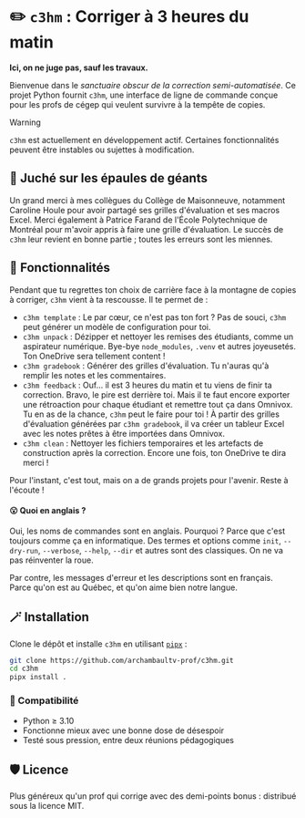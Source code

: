 # ✏️ `c3hm` : Corriger à 3 heures du matin

**Ici, on ne juge pas, sauf les travaux.**

Bienvenue dans le *sanctuaire obscur de la correction semi-automatisée*. Ce
projet Python fournit `c3hm`, une interface de ligne de commande conçue pour
les profs de cégep qui veulent survivre à la tempête de copies.

> [!WARNING]
> `c3hm` est actuellement en développement actif. Certaines
> fonctionnalités peuvent être instables ou sujettes à modification.

## 🔭 Juché sur les épaules de géants

Un grand merci à mes collègues du Collège de Maisonneuve, notamment Caroline
Houle pour avoir partagé ses grilles d'évaluation et ses macros Excel. Merci
également à Patrice Farand de l'École Polytechnique de Montréal pour m'avoir
appris à faire une grille d'évaluation. Le succès de `c3hm` leur revient en
bonne partie ; toutes les erreurs sont les miennes.

## 🧰 Fonctionnalités

Pendant que tu regrettes ton choix de carrière face à la montagne de
copies à corriger, `c3hm` vient à ta rescousse. Il te permet de :

- `c3hm template` : Le par cœur, ce n'est pas ton fort ? Pas de souci, `c3hm` peut
  générer un modèle de configuration pour toi.
- `c3hm unpack` : Dézipper et nettoyer les remises des étudiants, comme un aspirateur numérique. Bye-bye
  `node_modules`, `.venv` et autres joyeusetés. Ton OneDrive sera tellement content !
- `c3hm gradebook` : Générer des grilles d'évaluation. Tu n'auras qu'à remplir
  les notes et les commentaires.
- `c3hm feedback` : Ouf... il est 3 heures du matin et tu viens de finir ta
  correction. Bravo, le pire est derrière toi. Mais il te faut encore exporter
  une rétroaction pour chaque étudiant et remettre tout ça dans Omnivox. Tu en
  as de la chance, `c3hm` peut le faire pour toi ! À partir des grilles
  d'évaluation générées par `c3hm gradebook`, il va créer un
  tableur Excel avec les notes prêtes à être importées dans Omnivox.
- `c3hm clean` : Nettoyer les fichiers temporaires et les artefacts de
  construction après la correction. Encore une fois, ton OneDrive te dira merci !

Pour l'instant, c'est tout, mais on a de grands projets pour l'avenir. Reste à l'écoute !

#### 😮 Quoi en anglais ?

Oui, les noms de commandes sont en anglais. Pourquoi ? Parce que c'est toujours
comme ça en informatique. Des termes et options comme `init`,
`--dry-run`, `--verbose`, `--help`, `--dir` et autres sont des classiques. On ne
va pas réinventer la roue.

Par contre, les messages d'erreur et les descriptions sont en français. Parce qu'on est au Québec, et qu'on aime bien
notre langue.

## 🪄 Installation

Clone le dépôt et installe `c3hm` en utilisant [`pipx`](https://github.com/pypa/pipx) :

```bash
git clone https://github.com/archambaultv-prof/c3hm.git
cd c3hm
pipx install .
```

### 🧪 Compatibilité

- Python ≥ 3.10
- Fonctionne mieux avec une bonne dose de désespoir
- Testé sous pression, entre deux réunions pédagogiques

## 🛡️ Licence

Plus généreux qu'un prof qui corrige avec des demi-points bonus : distribué
sous la licence MIT.